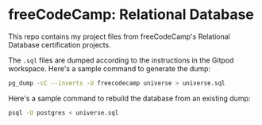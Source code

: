 # freeCodeCamp: Relational Database

This repo contains my project files from freeCodeCamp's Relational Database certification projects.

The `.sql` files are dumped according to the instructions in the Gitpod workspace. Here's a sample command to generate the dump:

```sh
pg_dump -cC --inserts -U freecodecamp universe > universe.sql
```

Here's a sample command to rebuild the database from an existing dump:

```sh
psql -U postgres < universe.sql
```
